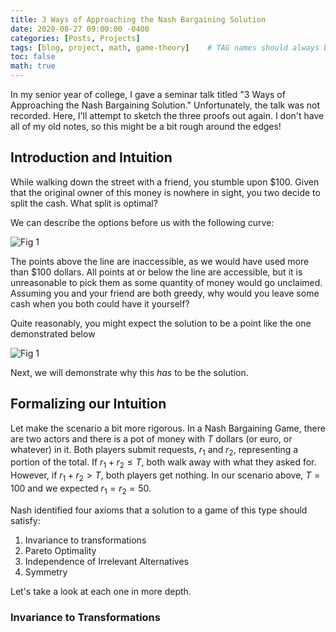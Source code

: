```yaml
---
title: 3 Ways of Approaching the Nash Bargaining Solution
date: 2020-08-27 09:00:00 -0400
categories: [Posts, Projects]
tags: [blog, project, math, game-theory]    # TAG names should always be lowercase
toc: false
math: true
---
```


In my senior year of college, I gave a seminar talk titled "3 Ways of Approaching the Nash Bargaining Solution."  Unfortunately, the talk was not recorded.  Here, I'll attempt to sketch the three proofs out again. I don't have all of my old notes, so this might be a bit rough around the edges!

## Introduction and Intuition

While walking down the street with a friend, you stumble upon \$100. Given that the original owner of this money is nowhere in sight, you two decide to split the cash. What split is optimal?

We can describe the options before us with the following curve:

![Fig 1](https://yalobe.github.io/assets/img/3_ways_nash_solution/optimalSplits100.jpeg)

The points above the line are inaccessible, as we would have used more than \$100 dollars. All points at or below the line are accessible, but it is unreasonable to pick them as some quantity of money would go unclaimed. Assuming you and your friend are both greedy, why would you leave some cash when you both could have it yourself?

Quite reasonably, you might expect the solution to be a point like the one demonstrated below

![Fig 1](https://yalobe.github.io/assets/img/3_ways_nash_solution/optimalPoint100.jpeg)

Next, we will demonstrate why this *has* to be the solution.

## Formalizing our Intuition

Let make the scenario a bit more rigorous.  In a Nash Bargaining Game, there are two actors and there is a pot of money with $T$ dollars (or euro, or whatever) in it. Both players submit requests, $r_1$ and $r_2$, representing a portion of the total.  If $r_1 +r_2  \leq T$, both walk away with what they asked for. However, if $r_1 + r_2 > T$, both players get nothing. In our scenario above, $T = 100$ and we expected $r_1 = r_2 = 50$.

Nash identified four axioms that a solution to a game of this type should satisfy:

1. Invariance to transformations
2. Pareto Optimality
3. Independence of Irrelevant Alternatives
4. Symmetry

Let's take a look at each one in more depth.

### Invariance to Transformations

